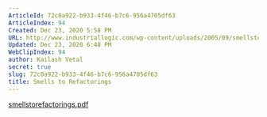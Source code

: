 ```yaml
---
ArticleId: 72c0a922-b933-4f46-b7c6-956a4705df63
ArticleIndex: 94
Created: Dec 23, 2020 5:58 PM
URL: http://www.industriallogic.com/wp-content/uploads/2005/09/smellstorefactorings.pdf
Updated: Dec 23, 2020 6:40 PM
WebClipIndex: 94
author: Kailash Vetal
secret: true
slug: 72c0a922-b933-4f46-b7c6-956a4705df63
title: Smells to Refactorings
---
```

[smellstorefactorings.pdf](94%20a855421b75344b919752839343ca2eba/smellstorefactorings.pdf)
